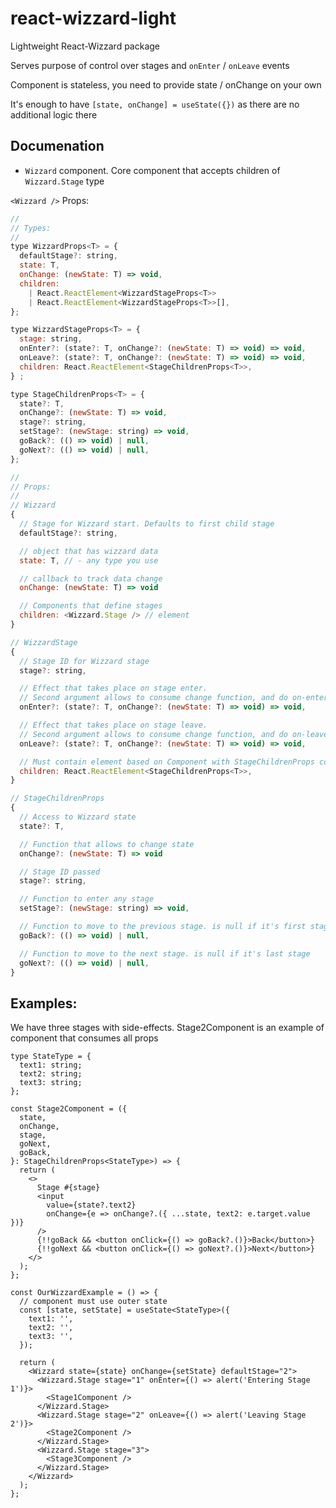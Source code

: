 # react-wizzard-light

Lightweight React-Wizzard package

Serves purpose of control over stages and `onEnter` / `onLeave` events

Component is stateless, you need to provide state / onChange on your own

It's enough to have `[state, onChange] = useState({})` as there are no additional logic there

## Documenation

- `Wizzard` component. Core component that accepts children of `Wizzard.Stage` type

`<Wizzard />` Props:

```js
//
// Types:
//
type WizzardProps<T> = {
  defaultStage?: string,
  state: T,
  onChange: (newState: T) => void,
  children:
    | React.ReactElement<WizzardStageProps<T>>
    | React.ReactElement<WizzardStageProps<T>>[],
};

type WizzardStageProps<T> = {
  stage: string,
  onEnter?: (state?: T, onChange?: (newState: T) => void) => void,
  onLeave?: (state?: T, onChange?: (newState: T) => void) => void,
  children: React.ReactElement<StageChildrenProps<T>>,
} ;

type StageChildrenProps<T> = {
  state?: T,
  onChange?: (newState: T) => void,
  stage?: string,
  setStage?: (newStage: string) => void,
  goBack?: (() => void) | null,
  goNext?: (() => void) | null,
};

//
// Props:
//
// Wizzard
{
  // Stage for Wizzard start. Defaults to first child stage
  defaultStage?: string,

  // object that has wizzard data
  state: T, // - any type you use

  // callback to track data change
  onChange: (newState: T) => void

  // Components that define stages
  children: <Wizzard.Stage /> // element
}

// WizzardStage
{
  // Stage ID for Wizzard stage
  stage?: string,

  // Effect that takes place on stage enter.
  // Second argument allows to consume change function, and do on-enter data change
  onEnter?: (state?: T, onChange?: (newState: T) => void) => void,

  // Effect that takes place on stage leave.
  // Second argument allows to consume change function, and do on-leave data change
  onLeave?: (state?: T, onChange?: (newState: T) => void) => void,

  // Must contain element based on Component with StageChildrenProps consumption
  children: React.ReactElement<StageChildrenProps<T>>,
}

// StageChildrenProps
{
  // Access to Wizzard state
  state?: T,

  // Function that allows to change state
  onChange?: (newState: T) => void

  // Stage ID passed
  stage?: string,

  // Function to enter any stage
  setStage?: (newStage: string) => void,

  // Function to move to the previous stage. is null if it's first stage
  goBack?: (() => void) | null,

  // Function to move to the next stage. is null if it's last stage
  goNext?: (() => void) | null,
}
```

## Examples:

We have three stages with side-effects. Stage2Component is an example of component that consumes all props

```tsx
type StateType = {
  text1: string;
  text2: string;
  text3: string;
};

const Stage2Component = ({
  state,
  onChange,
  stage,
  goNext,
  goBack,
}: StageChildrenProps<StateType>) => {
  return (
    <>
      Stage #{stage}
      <input
        value={state?.text2}
        onChange={e => onChange?.({ ...state, text2: e.target.value })}
      />
      {!!goBack && <button onClick={() => goBack?.()}>Back</button>}
      {!!goNext && <button onClick={() => goNext?.()}>Next</button>}
    </>
  );
};

const OurWizzardExample = () => {
  // component must use outer state
  const [state, setState] = useState<StateType>({
    text1: '',
    text2: '',
    text3: '',
  });

  return (
    <Wizzard state={state} onChange={setState} defaultStage="2">
      <Wizzard.Stage stage="1" onEnter={() => alert('Entering Stage 1')}>
        <Stage1Component />
      </Wizzard.Stage>
      <Wizzard.Stage stage="2" onLeave={() => alert('Leaving Stage 2')}>
        <Stage2Component />
      </Wizzard.Stage>
      <Wizzard.Stage stage="3">
        <Stage3Component />
      </Wizzard.Stage>
    </Wizzard>
  );
};
```
